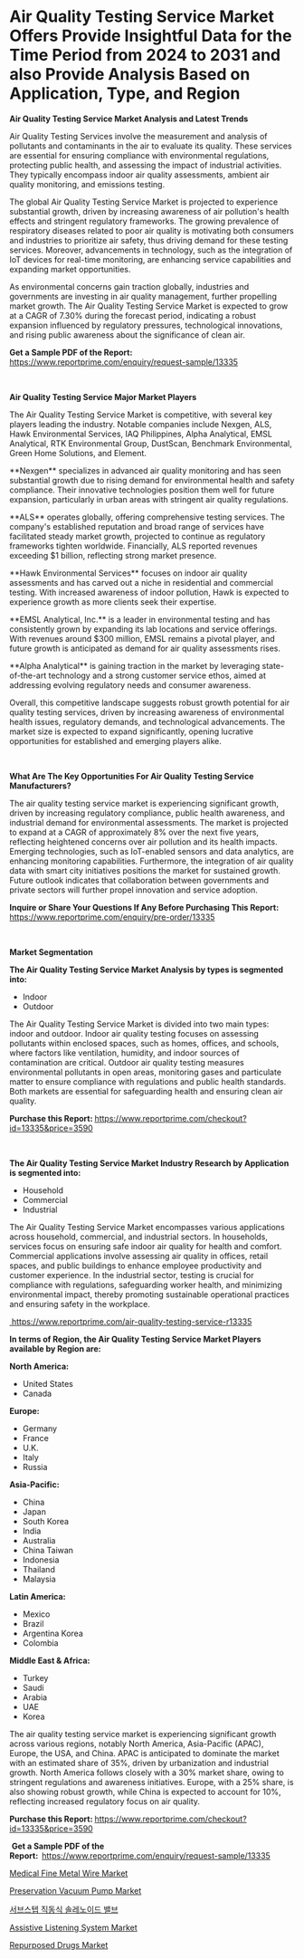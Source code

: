 <p><h1>Air Quality Testing Service Market Offers Provide Insightful Data for the Time Period from 2024 to 2031 and also Provide Analysis Based on Application, Type, and Region</h1></p><p><strong>Air Quality Testing Service Market Analysis and Latest Trends</strong></p>
<p><p>Air Quality Testing Services involve the measurement and analysis of pollutants and contaminants in the air to evaluate its quality. These services are essential for ensuring compliance with environmental regulations, protecting public health, and assessing the impact of industrial activities. They typically encompass indoor air quality assessments, ambient air quality monitoring, and emissions testing.</p><p>The global Air Quality Testing Service Market is projected to experience substantial growth, driven by increasing awareness of air pollution's health effects and stringent regulatory frameworks. The growing prevalence of respiratory diseases related to poor air quality is motivating both consumers and industries to prioritize air safety, thus driving demand for these testing services. Moreover, advancements in technology, such as the integration of IoT devices for real-time monitoring, are enhancing service capabilities and expanding market opportunities.</p><p>As environmental concerns gain traction globally, industries and governments are investing in air quality management, further propelling market growth. The Air Quality Testing Service Market is expected to grow at a CAGR of 7.30% during the forecast period, indicating a robust expansion influenced by regulatory pressures, technological innovations, and rising public awareness about the significance of clean air.</p></p>
<p><strong>Get a Sample PDF of the Report:&nbsp;</strong> <a href="https://www.reportprime.com/enquiry/request-sample/13335">https://www.reportprime.com/enquiry/request-sample/13335</a></p>
<p>&nbsp;</p>
<p><strong>Air Quality Testing Service Major Market Players</strong></p>
<p><p>The Air Quality Testing Service Market is competitive, with several key players leading the industry. Notable companies include Nexgen, ALS, Hawk Environmental Services, IAQ Philippines, Alpha Analytical, EMSL Analytical, RTK Environmental Group, DustScan, Benchmark Environmental, Green Home Solutions, and Element.</p><p>**Nexgen** specializes in advanced air quality monitoring and has seen substantial growth due to rising demand for environmental health and safety compliance. Their innovative technologies position them well for future expansion, particularly in urban areas with stringent air quality regulations.</p><p>**ALS** operates globally, offering comprehensive testing services. The company's established reputation and broad range of services have facilitated steady market growth, projected to continue as regulatory frameworks tighten worldwide. Financially, ALS reported revenues exceeding $1 billion, reflecting strong market presence.</p><p>**Hawk Environmental Services** focuses on indoor air quality assessments and has carved out a niche in residential and commercial testing. With increased awareness of indoor pollution, Hawk is expected to experience growth as more clients seek their expertise. </p><p>**EMSL Analytical, Inc.** is a leader in environmental testing and has consistently grown by expanding its lab locations and service offerings. With revenues around $300 million, EMSL remains a pivotal player, and future growth is anticipated as demand for air quality assessments rises.</p><p>**Alpha Analytical** is gaining traction in the market by leveraging state-of-the-art technology and a strong customer service ethos, aimed at addressing evolving regulatory needs and consumer awareness.</p><p>Overall, this competitive landscape suggests robust growth potential for air quality testing services, driven by increasing awareness of environmental health issues, regulatory demands, and technological advancements. The market size is expected to expand significantly, opening lucrative opportunities for established and emerging players alike.</p></p>
<p>&nbsp;</p>
<p><strong>What Are The Key Opportunities For Air Quality Testing Service Manufacturers?</strong></p>
<p><p>The air quality testing service market is experiencing significant growth, driven by increasing regulatory compliance, public health awareness, and industrial demand for environmental assessments. The market is projected to expand at a CAGR of approximately 8% over the next five years, reflecting heightened concerns over air pollution and its health impacts. Emerging technologies, such as IoT-enabled sensors and data analytics, are enhancing monitoring capabilities. Furthermore, the integration of air quality data with smart city initiatives positions the market for sustained growth. Future outlook indicates that collaboration between governments and private sectors will further propel innovation and service adoption.</p></p>
<p><strong>Inquire or Share Your Questions If Any Before Purchasing This Report:</strong> <a href="https://www.reportprime.com/enquiry/pre-order/13335">https://www.reportprime.com/enquiry/pre-order/13335</a></p>
<p>&nbsp;</p>
<p><strong>Market Segmentation</strong></p>
<p><strong>The Air Quality Testing Service Market Analysis by types is segmented into:</strong></p>
<p><ul><li>Indoor</li><li>Outdoor</li></ul></p>
<p><p>The Air Quality Testing Service Market is divided into two main types: indoor and outdoor. Indoor air quality testing focuses on assessing pollutants within enclosed spaces, such as homes, offices, and schools, where factors like ventilation, humidity, and indoor sources of contamination are critical. Outdoor air quality testing measures environmental pollutants in open areas, monitoring gases and particulate matter to ensure compliance with regulations and public health standards. Both markets are essential for safeguarding health and ensuring clean air quality.</p></p>
<p><strong>Purchase this Report:&nbsp;</strong><a href="https://www.reportprime.com/checkout?id=13335&price=3590">https://www.reportprime.com/checkout?id=13335&price=3590</a></p>
<p>&nbsp;</p>
<p><strong>The Air Quality Testing Service Market Industry Research by Application is segmented into:</strong></p>
<p><ul><li>Household</li><li>Commercial</li><li>Industrial</li></ul></p>
<p><p>The Air Quality Testing Service Market encompasses various applications across household, commercial, and industrial sectors. In households, services focus on ensuring safe indoor air quality for health and comfort. Commercial applications involve assessing air quality in offices, retail spaces, and public buildings to enhance employee productivity and customer experience. In the industrial sector, testing is crucial for compliance with regulations, safeguarding worker health, and minimizing environmental impact, thereby promoting sustainable operational practices and ensuring safety in the workplace.</p></p>
<p><a href="https://www.reportprime.com/air-quality-testing-service-r13335">&nbsp;https://www.reportprime.com/air-quality-testing-service-r13335</a></p>
<p><strong>In terms of Region, the Air Quality Testing Service Market Players available by Region are:</strong></p>
<p>
    <p> <strong> North America: </strong>
        <ul>
            <li>United States</li>
            <li>Canada</li>
        </ul>
        </p> 
    <p> <strong> Europe: </strong>
        <ul>
            <li>Germany</li>
            <li>France</li>
            <li>U.K.</li>
            <li>Italy</li>
            <li>Russia</li>
        </ul>
        </p> 
    <p> <strong> Asia-Pacific: </strong>
        <ul>
            <li>China</li>
            <li>Japan</li>
            <li>South Korea</li>
            <li>India</li>
            <li>Australia</li>
            <li>China Taiwan</li>
            <li>Indonesia</li>
            <li>Thailand</li>
            <li>Malaysia</li>
        </ul>
        </p> 
    <p> <strong> Latin America: </strong>
        <ul>
            <li>Mexico</li>
            <li>Brazil</li>
            <li>Argentina Korea</li>
            <li>Colombia</li>
        </ul>
        </p> 
    <p> <strong> Middle East & Africa: </strong>
        <ul>
            <li>Turkey</li>
            <li>Saudi</li>
            <li>Arabia</li>
            <li>UAE</li>
            <li>Korea</li>
        </ul>
    </p>
    </p>
<p><p>The air quality testing service market is experiencing significant growth across various regions, notably North America, Asia-Pacific (APAC), Europe, the USA, and China. APAC is anticipated to dominate the market with an estimated share of 35%, driven by urbanization and industrial growth. North America follows closely with a 30% market share, owing to stringent regulations and awareness initiatives. Europe, with a 25% share, is also showing robust growth, while China is expected to account for 10%, reflecting increased regulatory focus on air quality.</p></p>
<p><strong>Purchase this Report: </strong><a href="https://www.reportprime.com/checkout?id=13335&price=3590">https://www.reportprime.com/checkout?id=13335&price=3590</a></p>
<p>&nbsp;<strong>Get a Sample PDF of the Report:&nbsp;&nbsp;</strong><a href="https://www.reportprime.com/enquiry/request-sample/13335">https://www.reportprime.com/enquiry/request-sample/13335</a></p>
<p><strong></strong></p>
<p><p><a href="https://issuu.com/reportprime-2/docs/medical-fine-metal-wire-market-size_2c6822d4eee31f">Medical Fine Metal Wire Market</a></p><p><a href="https://issuu.com/reportprime-2/docs/preservation-vacuum-pump-market-siz_2fe6f16ca2c7db">Preservation Vacuum Pump Market</a></p><p><a href="https://medium.com/@terrellmend76/sub-step-direct-acting-type-solenoid-valve-market-%EC%9D%98-%EA%B8%80%EB%A1%9C%EB%B2%8C-%EC%8B%9C%EC%9E%A5-%EA%B0%9C%EC%9A%94%EB%8A%94-%EC%A0%84-%EC%84%B8%EA%B3%84-%EB%B0%8F-%EC%A3%BC%EC%9A%94-%EC%8B%9C%EC%9E%A5%EC%9D%98-%EC%82%B0%EC%97%85%EC%97%90-%EC%98%81%ED%96%A5%EC%9D%84-%EB%AF%B8%EC%B9%98%EB%8A%94-%EC%A3%BC%EC%9A%94-%ED%8A%B8%EB%A0%8C%EB%93%9C%EC%97%90-bd6f577fb0d1?postPublishedType=initial">서브스텝 직동식 솔레노이드 밸브</a></p><p><a href="https://www.linkedin.com/pulse/what-factors-influence-assistive-listening-system-market-yukfc?trackingId=7uoPeQEuTemisHT5jLGaQg%3D%3D">Assistive Listening System Market</a></p><p><a href="https://www.linkedin.com/pulse/in-depth-analysis-global-repurposed-drugs-market-scope-its-rapid-qr22c?trackingId=7GQp75RkRHSQCHJor7aOGA%3D%3D">Repurposed Drugs Market</a></p></p>